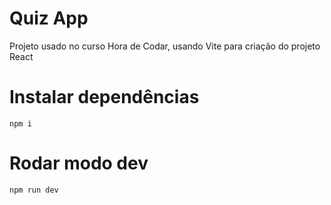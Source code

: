 # Quiz App
Projeto usado no curso Hora de Codar, usando Vite para criação do projeto React 

# Instalar dependências
```
npm i
```

# Rodar modo dev
```
npm run dev
```